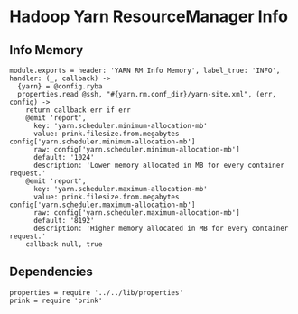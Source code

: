 
# Hadoop Yarn ResourceManager Info

## Info Memory

    module.exports = header: 'YARN RM Info Memory', label_true: 'INFO', handler: (_, callback) ->
      {yarn} = @config.ryba
      properties.read @ssh, "#{yarn.rm.conf_dir}/yarn-site.xml", (err, config) ->
        return callback err if err
        @emit 'report',
          key: 'yarn.scheduler.minimum-allocation-mb'
          value: prink.filesize.from.megabytes config['yarn.scheduler.minimum-allocation-mb']
          raw: config['yarn.scheduler.minimum-allocation-mb']
          default: '1024'
          description: 'Lower memory allocated in MB for every container request.'
        @emit 'report',
          key: 'yarn.scheduler.maximum-allocation-mb'
          value: prink.filesize.from.megabytes config['yarn.scheduler.maximum-allocation-mb']
          raw: config['yarn.scheduler.maximum-allocation-mb']
          default: '8192'
          description: 'Higher memory allocated in MB for every container request.'
        callback null, true

## Dependencies

    properties = require '../../lib/properties'
    prink = require 'prink'
